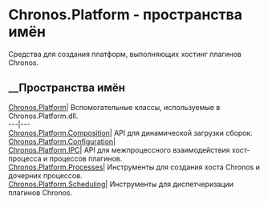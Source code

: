 # Chronos.Platform - пространства имён
Средства для создания платформ, выполняющих хостинг плагинов Chronos.
##  __Пространства имён
[Chronos.Platform](N_Chronos_Platform.htm)| Вспомогательные классы,
используемые в Chronos.Platform.dll.  
---|---  
[Chronos.Platform.Composition](N_Chronos_Platform_Composition.htm)| API для
динамической загрузки сборок.  
[Chronos.Platform.Configuration](N_Chronos_Platform_Configuration.htm)|  
[Chronos.Platform.IPC](N_Chronos_Platform_IPC.htm)| API для межпроцессного
взаимодействия хост-процесса и процессов плагинов.  
[Chronos.Platform.Processes](N_Chronos_Platform_Processes.htm)| Инструменты
для создания хоста Chronos и дочерних процессов.  
[Chronos.Platform.Scheduling](N_Chronos_Platform_Scheduling.htm)| Инструменты
для диспетчеризации плагинов Chronos.
